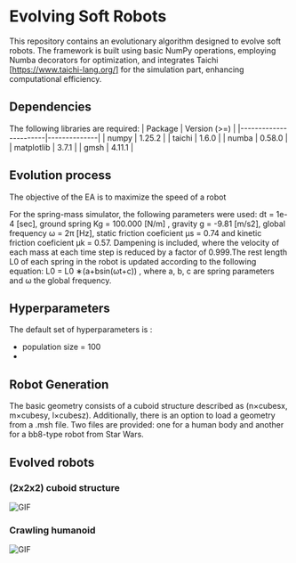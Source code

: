 # Evolving Soft Robots

This repository contains an evolutionary algorithm designed to evolve soft robots. The framework is built using basic NumPy operations, employing Numba decorators for optimization, and integrates Taichi [https://www.taichi-lang.org/] for the simulation part, enhancing computational efficiency.

## Dependencies
The following libraries are required:
| Package               | Version (>=) |
|-----------------------|--------------|
| numpy                 | 1.25.2       |
| taichi                | 1.6.0        |
| numba                 | 0.58.0       |
| matplotlib            | 3.7.1        |
| gmsh                  | 4.11.1       |

## Evolution process
The objective of the EA is to maximize the speed of a robot 

For the spring-mass simulator, the following parameters were used: dt = 1e-4 [sec], ground spring Kg = 100.000 [N/m] , gravity g = -9.81 [m/s2], global frequency ω = 2π [Hz], static friction coeficient μs = 0.74 and kinetic friction coeficient μk = 0.57. Dampening is included, where the velocity of each mass at each time step is reduced by a factor of 0.999.The rest length L0 of each spring in the robot is updated according to the following equation: L0 = L0 ∗(a+bsin(ωt+c)) , where a, b, c are spring parameters and ω the global frequency.

## Hyperparameters
The default set of hyperparameters is :

- population size = 100 
-  

## Robot Generation
The basic geometry consists of a cuboid structure described as (n×cubesx, m×cubesy, l×cubesz). Additionally, there is an option to load a geometry from a .msh file. Two files are provided: one for a human body and another for a bb8-type robot from Star Wars.

## Evolved robots 

### (2x2x2) cuboid structure
![GIF](2x2.gif)

### Crawling humanoid
![GIF](human.gif)

